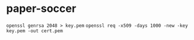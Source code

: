 # paper-soccer

`openssl genrsa 2048 > key.pem`
`openssl req -x509 -days 1000 -new -key key.pem -out cert.pem`
